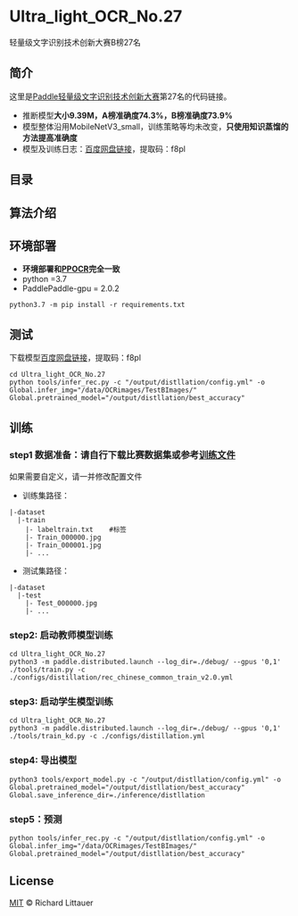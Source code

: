 # Ultra_light_OCR_No.27
轻量级文字识别技术创新大赛B榜27名

## 简介
这里是[Paddle轻量级文字识别技术创新大赛](https://aistudio.baidu.com/aistudio/competition/detail/75)第27名的代码链接。
- 推断模型**大小9.39M，A榜准确度74.3%，B榜准确度73.9%**
- 模型整体沿用MobileNetV3_small，训练策略等均未改变，**只使用知识蒸馏的方法提高准确度**
- 模型及训练日志：[百度网盘链接](https://pan.baidu.com/s/1y5cGG6CtZ4OI0BHrt2iosw)，提取码：f8pl 

## 目录

## 算法介绍

## 环境部署
- **环境部署和[PPOCR](https://github.com/PaddlePaddle/PaddleOCR)完全一致**
- python =3.7
- PaddlePaddle-gpu = 2.0.2
```
python3.7 -m pip install -r requirements.txt
```

## 测试
下载模型[百度网盘链接](https://pan.baidu.com/s/1y5cGG6CtZ4OI0BHrt2iosw)，提取码：f8pl 
```
cd Ultra_light_OCR_No.27
python tools/infer_rec.py -c "/output/distllation/config.yml" -o Global.infer_img="/data/OCRimages/TestBImages/" Global.pretrained_model="/output/distllation/best_accuracy"
```

## 训练
### step1 数据准备：请自行下载比赛数据集或参考[训练文件](https://github.com/simplify23/PaddleOCR/blob/release/2.1/doc/doc_ch/recognition.md )
如果需要自定义，请一并修改配置文件
- 训练集路径：
```
|-dataset
  |-train
    |- labeltrain.txt    #标签
    |- Train_000000.jpg
    |- Train_000001.jpg
    |- ...
```

- 测试集路径：
```
|-dataset
  |-test
    |- Test_000000.jpg
    |- ...
```

### step2: 启动教师模型训练
```
cd Ultra_light_OCR_No.27
python3 -m paddle.distributed.launch --log_dir=./debug/ --gpus '0,1' ./tools/train.py -c ./configs/distillation/rec_chinese_common_train_v2.0.yml
```

### step3: 启动学生模型训练
```
cd Ultra_light_OCR_No.27
python3 -m paddle.distributed.launch --log_dir=./debug/ --gpus '0,1' ./tools/train_kd.py -c ./configs/distillation.yml
```

### step4: 导出模型
```
python3 tools/export_model.py -c "/output/distllation/config.yml" -o Global.pretrained_model="/output/distllation/best_accuracy" Global.save_inference_dir=./inference/distllation
```
### step5：预测
```
python tools/infer_rec.py -c "/output/distllation/config.yml" -o Global.infer_img="/data/OCRimages/TestBImages/" Global.pretrained_model="/output/distllation/best_accuracy"
```

## License

[MIT](LICENSE) © Richard Littauer
